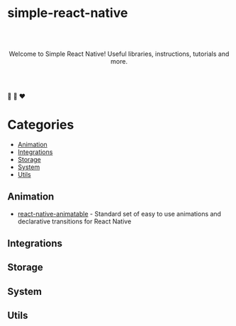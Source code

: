 # simple-react-native
<br/>
<br/>
<p align="center">
Welcome to Simple React Native! Useful libraries, instructions, tutorials and more.
</p>
<br/>
<br/>

💚 💛 ❤

# Categories
<!-- START doctoc generated TOC please keep comment here to allow auto update -->
<!-- DON'T EDIT THIS SECTION, INSTEAD RE-RUN doctoc TO UPDATE -->

- [Animation](#animation)
- [Integrations](#integrations)
- [Storage](#storage)
- [System](#system)
- [Utils](#utils)

<!-- END doctoc generated TOC please keep comment here to allow auto update -->

## Animation

* [react-native-animatable](https://github.com/oblador/react-native-animatable) - Standard set of easy to use animations and declarative transitions for React Native

## Integrations

## Storage

## System

## Utils

